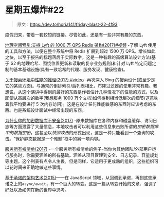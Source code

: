 # 星期五爆炸#22

> 原文：<https://dev.to/horia141/friday-blast-22-4f93>

度假归来，带着一套较短的链接。尽管如此，还是有一些非常有趣的东西。

[地理空间索引:支持 Lyft 的 1000 万 QPS Redis 架构(2017)#视频](https://www.youtube.com/watch?v=cSFWlF96Sds) -了解 Lyft 使用的工具和方法，以便在整个系统中将 Redis 扩展到超过 1500 万 QPS。增长如此之快，以至于报告的标题落后于实际数字。这是一种有趣的高级算法设计方法(基于 S2 的地理哈希、围绕位置更新和读取的复杂业务规则)和针对 Lyft 特定问题定制的基本基础设施(具有一致哈希的代理、服务发现、健康检查)。

[关于搜索环境中性能的推理(2017) #video](https://www.youtube.com/watch?v=80LKF2qph6I) -再次深入 Bing 的搜索设计(或至少是它的某些方面)。与通常的倒排索引/后列表相比，布隆过滤器的使用非常有趣。我想说，从这个演讲中得到的最好的东西是作者估计几种情况下的性能的方式，以及即使从高层次的数字(我想服务 1000 万个文档)如何得到相当低层次的细节(这意味着我平均要进行 5 次内存访问)。这是在设计任何性能敏感的东西时应该考虑的东西。也是系统设计面试中经常出现的东西。

[为什么你的加密数据库不安全(2017)](https://blog.acolyer.org/2017/06/16/why-your-encrypted-database-is-not-secure/) -原来数据库在各种内存和磁盘缓存、访问日志等方面泄露了大量信息，本地攻击者可以利用这些信息来击败所谓的*加密数据库中的数据加密*。这甚至以*快照攻击*的形式出现，这是一种只能看到一个查询的攻击。“保护静态数据是一个难题”框中的另一项内容。

[服务所有权清单(2017)](http://codecapsule.com/2017/11/12/service-ownership-checklist/) -一个服务所有权清单的例子-当你为其他团队/外部用户运行服务时，你需要涵盖的所有基础。涵盖从项目管理到安全、日志记录、容量规划等主题。这个列表有点令人生畏，但是同样，它适用于更成熟的组织，这些组织可以花时间来正确地做这些事情。

[基于承诺的架构艺术(2015)](http://blog.rangle.io/the-art-of-promise-based-architecture/)——在 JavaScript 领域，从回调到承诺，再到这些承诺之上的`async/await`，有一个巨大的转变。这是一篇从转变开始的文章，强调了好处以及如何在新的世界中思考。